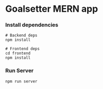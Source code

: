 # Goalsetter MERN app


### Install dependencies

```
# Backend deps
npm install

# Frontend deps
cd frontend
npm install
```

### Run Server

```
npm run server
```
